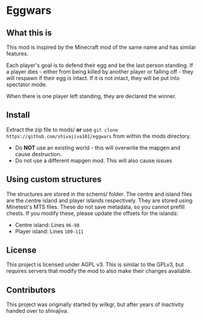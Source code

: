 # Eggwars

## What this is
This mod is inspired by the Minecraft mod of the same name and has similar features.

Each player's goal is to defend their egg and be the last person standing. If a player dies - either from being killed by another player or falling off - they will respawn if their egg is intact. If it is not intact, they will be put into spectator mode.

When there is one player left standing, they are declared the winner.

## Install
Extract the zip file to mods/ **or** use `git clone https://github.com/shivajiva101/eggwars` from within the mods directory.

* Do **NOT** use an existing world - this will overwrite the mapgen and cause destruction.
* Do not use a different mapgen mod. This will also cause issues

## Using custom structures
The structures are stored in the schems/ folder. The centre and island files are the centre island and player islands respectively. They are stored using Minetest's MTS files. These do not save metadata, so you cannot prefill chests. If you modify these, please update the offsets for the islands:
* Centre island: Lines `96-98`
* Player island: Lines `109-111`

## License
This project is licensed under AGPL v3. This is similar to the GPLv3, but requires servers that modify the mod to also make their changes available. 

## Contributors
This project was originally started by wilkgr, but after years of inactivity handed over to shivajiva. 
